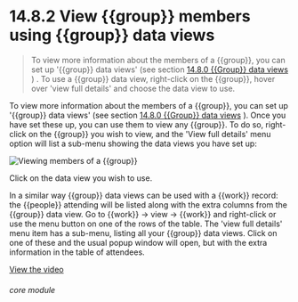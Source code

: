 # 14.8.2    View {{group}} members using {{group}} data views

> To view more information about the members of a {{group}}, you can set up '{{group}} data views' (see section [14.8.0  {{Group}} data views](/help/index/v/{{version}}/p/14.8.0) ) . To use a {{group}} data view, right-click on the {{group}}, hover over 'view full details' and choose the data view to use. 

To view more information about the members of a {{group}}, you can set up '{{group}} data views' (see section [14.8.0  {{Group}} data views](/help/index/v/{{version}}/p/14.8.0) ). Once you have set these up, you can use them to view any {{group}}. To do so, right-click on the {{group}} you wish to view, and the 'View full details' menu option will list a sub-menu showing the data views you have set up:

![Viewing members of a {{group}}]({{imgpath}}110a.png)

Click on the data view you wish to use.

In a similar way {{group}} data views can be used with a {{work}} record: the {{people}} attending will be listed along with the extra columns from the {{group}} data view. Go to {{work}} -> view -> {{work}} and right-click or use the menu button on one of the rows of the table. The 'view full details' menu item has a sub-menu, listing all your {{group}} data views. Click on one of these and the usual popup window will open, but with the extra information in the table of attendees. 

[View the video](/help/video/id/22)
###### core module


